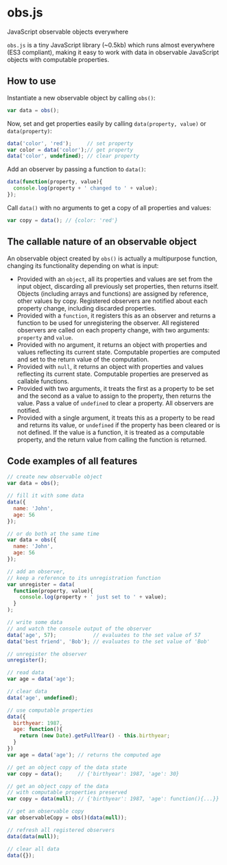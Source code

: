 # obs.js
JavaScript observable objects everywhere

`obs.js` is a tiny JavaScript library (~0.5kb) which runs almost everywhere (ES3 compliant), making it easy to work with data in observable JavaScript objects with computable properties.

## How to use

Instantiate a new observable object by calling `obs()`:

```javascript
var data = obs();
```

Now, set and get properties easily by calling `data(property, value)` or `data(property)`:

```javascript
data('color', 'red');     // set property
var color = data('color');// get property
data('color', undefined); // clear property
```

Add an observer by passing a function to `data()`:

```javascript
data(function(property, value){
  console.log(property + ' changed to ' + value);
});
```

Call `data()` with no arguments to get a copy of all properties and values:

```javascript
var copy = data(); // {color: 'red'}
```

## The callable nature of an observable object

An observable object created by `obs()` is actually a multipurpose function, changing its functionality depending on what is input:
* Provided with an `object`, all its properties and values are set from the input object, discarding all previously set properties, then returns itself. Objects (including arrays and functions) are assigned by reference, other values by copy. Registered observers are notified about each property change, including discarded properties.
* Provided with a `function`, it registers this as an observer and returns a function to be used for unregistering the observer. All registered observers are called on each property change, with two arguments: `property` and `value`.
* Provided with no argument, it returns an object with properties and values reflecting its current state. Computable properties are computed and set to the return value of the computation.
* Provided with `null`, it returns an object with properties and values reflecting its current state. Computable properties are preserved as callable functions.
* Provided with two arguments, it treats the first as a property to be set and the second as a value to assign to the property, then returns the value. Pass a value of `undefined` to clear a property. All observers are notified.
* Provided with a single argument, it treats this as a property to be read and returns its value, or `undefined` if the property has been cleared or is not defined. If the value is a function, it is treated as a computable property, and the return value from calling the function is returned.

## Code examples of all features

```javascript
// create new observable object
var data = obs();

// fill it with some data
data({
  name: 'John',
  age: 56
});

// or do both at the same time
var data = obs({
  name: 'John',
  age: 56
});

// add an observer,
// keep a reference to its unregistration function
var unregister = data(
  function(property, value){
    console.log(property + ' just set to ' + value);
  }
);

// write some data
// and watch the console output of the observer
data('age', 57);            // evaluates to the set value of 57
data('best friend', 'Bob'); // evaluates to the set value of 'Bob'

// unregister the observer
unregister();

// read data
var age = data('age');

// clear data
data('age', undefined);

// use computable properties
data({
  birthyear: 1987,
  age: function(){
    return (new Date).getFullYear() - this.birthyear;
  }
})
var age = data('age'); // returns the computed age

// get an object copy of the data state
var copy = data();     // {'birthyear': 1987, 'age': 30}

// get an object copy of the data
// with computable properties preserved
var copy = data(null); // {'birthyear': 1987, 'age': function(){...}}

// get an observable copy
var observableCopy = obs()(data(null));

// refresh all registered observers
data(data(null));

// clear all data
data({});
```
